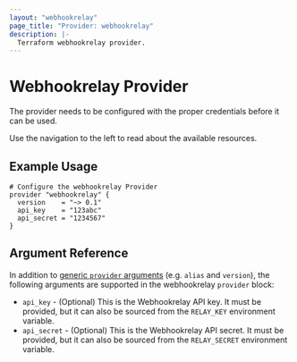 ```yaml
---
layout: "webhookrelay"
page_title: "Provider: webhookrelay"
description: |-
  Terraform webhookrelay provider.
---
```


# Webhookrelay Provider

The provider needs to be configured
with the proper credentials before it can be used.

Use the navigation to the left to read about the available resources.

## Example Usage

```hcl
# Configure the webhookrelay Provider
provider "webhookrelay" {
  version    = "~> 0.1"
  api_key    = "123abc"
  api_secret = "1234567"
}
```

## Argument Reference

In addition to [generic `provider` arguments](https://www.terraform.io/docs/configuration/providers.html)
(e.g. `alias` and `version`), the following arguments are supported in the webhookrelay
 `provider` block:

* `api_key` - (Optional) This is the Webhookrelay API key. It must be provided, but
  it can also be sourced from the `RELAY_KEY` environment variable.
* `api_secret` - (Optional) This is the Webhookrelay API secret. It must be provided, but
  it can also be sourced from the `RELAY_SECRET` environment variable.
